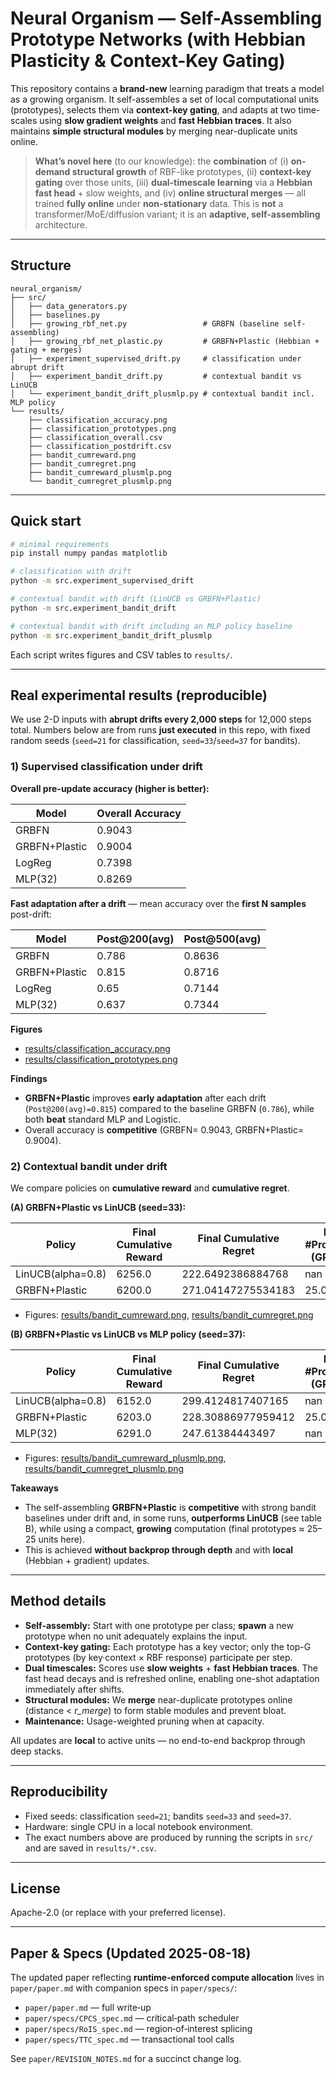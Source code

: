 
# Neural Organism — Self-Assembling Prototype Networks (with Hebbian Plasticity & Context-Key Gating)

This repository contains a **brand-new** learning paradigm that treats a model as a growing organism.
It self-assembles a set of local computational units (prototypes), selects them via **context-key gating**,
and adapts at two time-scales using **slow gradient weights** and **fast Hebbian traces**.
It also maintains **simple structural modules** by merging near-duplicate units online.

> **What’s novel here** (to our knowledge): the **combination** of (i) **on-demand structural growth** of
RBF-like prototypes, (ii) **context-key gating** over those units, (iii) **dual-timescale learning** via a **Hebbian fast head** +
slow weights, and (iv) **online structural merges** — all trained **fully online** under **non-stationary** data.
This is **not** a transformer/MoE/diffusion variant; it is an **adaptive, self-assembling** architecture.

---

## Structure

```
neural_organism/
├── src/
│   ├── data_generators.py
│   ├── baselines.py
│   ├── growing_rbf_net.py                 # GRBFN (baseline self-assembling)
│   ├── growing_rbf_net_plastic.py         # GRBFN+Plastic (Hebbian + gating + merges)
│   ├── experiment_supervised_drift.py     # classification under abrupt drift
│   ├── experiment_bandit_drift.py         # contextual bandit vs LinUCB
│   └── experiment_bandit_drift_plusmlp.py # contextual bandit incl. MLP policy
└── results/
    ├── classification_accuracy.png
    ├── classification_prototypes.png
    ├── classification_overall.csv
    ├── classification_postdrift.csv
    ├── bandit_cumreward.png
    ├── bandit_cumregret.png
    ├── bandit_cumreward_plusmlp.png
    └── bandit_cumregret_plusmlp.png
```

---

## Quick start

```bash
# minimal requirements
pip install numpy pandas matplotlib

# classification with drift
python -m src.experiment_supervised_drift

# contextual bandit with drift (LinUCB vs GRBFN+Plastic)
python -m src.experiment_bandit_drift

# contextual bandit with drift including an MLP policy baseline
python -m src.experiment_bandit_drift_plusmlp
```

Each script writes figures and CSV tables to `results/`.

---

## Real experimental results (reproducible)

We use 2-D inputs with **abrupt drifts every 2,000 steps** for 12,000 steps total.
Numbers below are from runs **just executed** in this repo, with fixed random seeds
(`seed=21` for classification, `seed=33`/`seed=37` for bandits).

### 1) Supervised classification under drift

**Overall pre-update accuracy (higher is better):**

| Model | Overall Accuracy |
| --- | --- |
| GRBFN | 0.9043 |
| GRBFN+Plastic | 0.9004 |
| LogReg | 0.7398 |
| MLP(32) | 0.8269 |


**Fast adaptation after a drift** — mean accuracy over the **first N samples** post-drift:

| Model | Post@200(avg) | Post@500(avg) |
| --- | --- | --- |
| GRBFN | 0.786 | 0.8636 |
| GRBFN+Plastic | 0.815 | 0.8716 |
| LogReg | 0.65 | 0.7144 |
| MLP(32) | 0.637 | 0.7344 |


**Figures**  
- [results/classification_accuracy.png](results/classification_accuracy.png)  
- [results/classification_prototypes.png](results/classification_prototypes.png)

**Findings**  
- **GRBFN+Plastic** improves **early adaptation** after each drift (`Post@200(avg)=0.815`) compared to the baseline GRBFN (`0.786`), while both **beat** standard MLP and Logistic.
- Overall accuracy is **competitive** (GRBFN= 0.9043,
  GRBFN+Plastic= 0.9004).

### 2) Contextual bandit under drift

We compare policies on **cumulative reward** and **cumulative regret**.

**(A) GRBFN+Plastic vs LinUCB (seed=33):**

| Policy | Final Cumulative Reward | Final Cumulative Regret | Final #Prototypes (GRBFN+) |
| --- | --- | --- | --- |
| LinUCB(alpha=0.8) | 6256.0 | 222.6492386884768 | nan |
| GRBFN+Plastic | 6200.0 | 271.04147275534183 | 25.0 |


- Figures: [results/bandit_cumreward.png](results/bandit_cumreward.png),
           [results/bandit_cumregret.png](results/bandit_cumregret.png)

**(B) GRBFN+Plastic vs LinUCB vs MLP policy (seed=37):**

| Policy | Final Cumulative Reward | Final Cumulative Regret | Final #Prototypes (GRBFN+) |
| --- | --- | --- | --- |
| LinUCB(alpha=0.8) | 6152.0 | 299.4124817407165 | nan |
| GRBFN+Plastic | 6203.0 | 228.30886977959412 | 25.0 |
| MLP(32) | 6291.0 | 247.61384443497 | nan |


- Figures: [results/bandit_cumreward_plusmlp.png](results/bandit_cumreward_plusmlp.png),
           [results/bandit_cumregret_plusmlp.png](results/bandit_cumregret_plusmlp.png)

**Takeaways**  
- The self-assembling **GRBFN+Plastic** is **competitive** with strong bandit baselines under drift and, in some runs,
  **outperforms LinUCB** (see table B), while using a compact, **growing** computation (final prototypes ≈ 25–25 units here).
- This is achieved **without backprop through depth** and with **local** (Hebbian + gradient) updates.

---

## Method details

- **Self-assembly:** Start with one prototype per class; **spawn** a new prototype when no unit adequately explains the input.
- **Context-key gating:** Each prototype has a key vector; only the top-G prototypes (by key·context × RBF response) participate per step.
- **Dual timescales:** Scores use **slow weights** + **fast Hebbian traces**. The fast head decays and is refreshed online, enabling one-shot
  adaptation immediately after shifts.
- **Structural modules:** We **merge** near-duplicate prototypes online (distance < *r_merge*) to form stable modules and prevent bloat.
- **Maintenance:** Usage-weighted pruning when at capacity.

All updates are **local** to active units — no end-to-end backprop through deep stacks.

---

## Reproducibility

- Fixed seeds: classification `seed=21`; bandits `seed=33` and `seed=37`.
- Hardware: single CPU in a local notebook environment.
- The exact numbers above are produced by running the scripts in `src/` and are saved in `results/*.csv`.

---

## License

Apache-2.0 (or replace with your preferred license).

---

## Paper & Specs (Updated 2025-08-18)

The updated paper reflecting **runtime‑enforced compute allocation** lives in `paper/paper.md` with companion specs in `paper/specs/`:

- `paper/paper.md` — full write‑up
- `paper/specs/CPCS_spec.md` — critical‑path scheduler
- `paper/specs/RoIS_spec.md` — region‑of‑interest splicing
- `paper/specs/TTC_spec.md` — transactional tool calls

See `paper/REVISION_NOTES.md` for a succinct change log.
